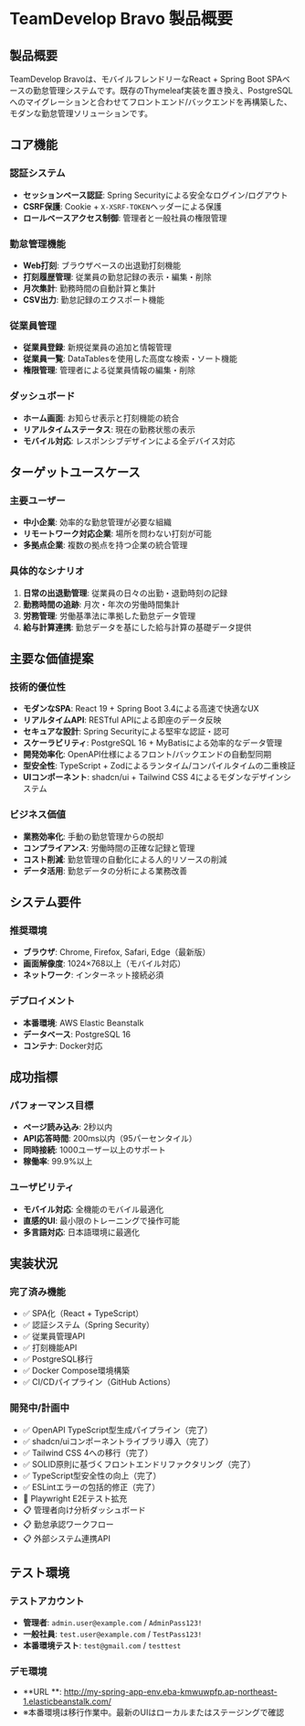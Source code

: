 # TeamDevelop Bravo 製品概要

## 製品概要

TeamDevelop Bravoは、モバイルフレンドリーなReact + Spring Boot
SPAベースの勤怠管理システムです。既存のThymeleaf実装を置き換え、PostgreSQLへのマイグレーションと合わせてフロントエンド/バックエンドを再構築した、モダンな勤怠管理ソリューションです。

## コア機能

### 認証システム

- **セッションベース認証**: Spring Securityによる安全なログイン/ログアウト
- **CSRF保護**: Cookie + `X-XSRF-TOKEN`ヘッダーによる保護
- **ロールベースアクセス制御**: 管理者と一般社員の権限管理

### 勤怠管理機能

- **Web打刻**: ブラウザベースの出退勤打刻機能
- **打刻履歴管理**: 従業員の勤怠記録の表示・編集・削除
- **月次集計**: 勤務時間の自動計算と集計
- **CSV出力**: 勤怠記録のエクスポート機能

### 従業員管理

- **従業員登録**: 新規従業員の追加と情報管理
- **従業員一覧**: DataTablesを使用した高度な検索・ソート機能
- **権限管理**: 管理者による従業員情報の編集・削除

### ダッシュボード

- **ホーム画面**: お知らせ表示と打刻機能の統合
- **リアルタイムステータス**: 現在の勤務状態の表示
- **モバイル対応**: レスポンシブデザインによる全デバイス対応

## ターゲットユースケース

### 主要ユーザー

- **中小企業**: 効率的な勤怠管理が必要な組織
- **リモートワーク対応企業**: 場所を問わない打刻が可能
- **多拠点企業**: 複数の拠点を持つ企業の統合管理

### 具体的なシナリオ

1. **日常の出退勤管理**: 従業員の日々の出勤・退勤時刻の記録
2. **勤務時間の追跡**: 月次・年次の労働時間集計
3. **労務管理**: 労働基準法に準拠した勤怠データ管理
4. **給与計算連携**: 勤怠データを基にした給与計算の基礎データ提供

## 主要な価値提案

### 技術的優位性

- **モダンなSPA**: React 19 + Spring Boot 3.4による高速で快適なUX
- **リアルタイムAPI**: RESTful APIによる即座のデータ反映
- **セキュアな設計**: Spring Securityによる堅牢な認証・認可
- **スケーラビリティ**: PostgreSQL 16 + MyBatisによる効率的なデータ管理
- **開発効率化**: OpenAPI仕様によるフロント/バックエンドの自動型同期
- **型安全性**: TypeScript + Zodによるランタイム/コンパイルタイムの二重検証
- **UIコンポーネント**: shadcn/ui + Tailwind CSS 4によるモダンなデザインシステム

### ビジネス価値

- **業務効率化**: 手動の勤怠管理からの脱却
- **コンプライアンス**: 労働時間の正確な記録と管理
- **コスト削減**: 勤怠管理の自動化による人的リソースの削減
- **データ活用**: 勤怠データの分析による業務改善

## システム要件

### 推奨環境

- **ブラウザ**: Chrome, Firefox, Safari, Edge（最新版）
- **画面解像度**: 1024×768以上（モバイル対応）
- **ネットワーク**: インターネット接続必須

### デプロイメント

- **本番環境**: AWS Elastic Beanstalk
- **データベース**: PostgreSQL 16
- **コンテナ**: Docker対応

## 成功指標

### パフォーマンス目標

- **ページ読み込み**: 2秒以内
- **API応答時間**: 200ms以内（95パーセンタイル）
- **同時接続**: 1000ユーザー以上のサポート
- **稼働率**: 99.9%以上

### ユーザビリティ

- **モバイル対応**: 全機能のモバイル最適化
- **直感的UI**: 最小限のトレーニングで操作可能
- **多言語対応**: 日本語環境に最適化

## 実装状況

### 完了済み機能

- ✅ SPA化（React + TypeScript）
- ✅ 認証システム（Spring Security）
- ✅ 従業員管理API
- ✅ 打刻機能API
- ✅ PostgreSQL移行
- ✅ Docker Compose環境構築
- ✅ CI/CDパイプライン（GitHub Actions）

### 開発中/計画中

- ✅ OpenAPI TypeScript型生成パイプライン（完了）
- ✅ shadcn/uiコンポーネントライブラリ導入（完了）
- ✅ Tailwind CSS 4への移行（完了）
- ✅ SOLID原則に基づくフロントエンドリファクタリング（完了）
- ✅ TypeScript型安全性の向上（完了）
- ✅ ESLintエラーの包括的修正（完了）
- 🔄 Playwright E2Eテスト拡充
- 📋 管理者向け分析ダッシュボード
- 📋 勤怠承認ワークフロー
- 📋 外部システム連携API

## テスト環境

### テストアカウント

- **管理者**: `admin.user@example.com` / `AdminPass123!`
- **一般社員**: `test.user@example.com` / `TestPass123!`
- **本番環境テスト**: `test@gmail.com` / `testtest`

### デモ環境

- **URL
  **: http://my-spring-app-env.eba-kmwuwpfp.ap-northeast-1.elasticbeanstalk.com/
- ※本番環境は移行作業中。最新のUIはローカルまたはステージングで確認
